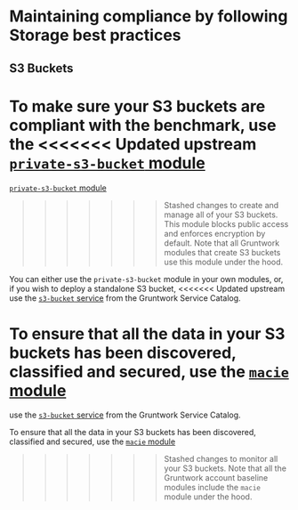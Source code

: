 # Maintaining compliance by following Storage best practices

## S3 Buckets

To make sure your S3 buckets are compliant with the benchmark, use the
<<<<<<< Updated upstream
[`private-s3-bucket` module](https://github.com/tnn-gruntwork-io/terraform-aws-security/tree/master/modules/private-s3-bucket)
=======
[`private-s3-bucket` module](https://github.com/tnn-gruntwork-io/terraform-aws-security/tree/master/modules/private-s3-bucket)
>>>>>>> Stashed changes
to create and manage all of your S3 buckets. This module blocks public access and enforces encryption by default. Note
that all Gruntwork modules that create S3 buckets use this module under the hood.

You can either use the `private-s3-bucket` module in your own modules, or, if you wish to deploy a standalone S3 bucket,
<<<<<<< Updated upstream
use the [`s3-bucket` service](https://github.com/tnn-gruntwork-io/terraform-aws-service-catalog/blob/master/modules/data-stores/s3-bucket/)
from the Gruntwork Service Catalog.

To ensure that all the data in your S3 buckets has been discovered, classified and secured, use the
[`macie` module](https://github.com/tnn-gruntwork-io/terraform-aws-cis-service-catalog/tree/master/modules/security/macie)
=======
use the [`s3-bucket` service](https://github.com/tnn-gruntwork-io/terraform-aws-service-catalog/blob/master/modules/data-stores/s3-bucket/)
from the Gruntwork Service Catalog.

To ensure that all the data in your S3 buckets has been discovered, classified and secured, use the
[`macie` module](https://github.com/tnn-gruntwork-io/terraform-aws-cis-service-catalog/tree/master/modules/security/macie)
>>>>>>> Stashed changes
to monitor all your S3 buckets. Note that all the Gruntwork account baseline modules include the `macie` module under
the hood.


<!-- ##DOCS-SOURCER-START
{
  "sourcePlugin": "local-copier",
  "hash": "b2f8907a2b4273753794fb96e9f89ffe"
}
##DOCS-SOURCER-END -->
